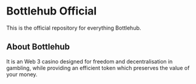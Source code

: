 # Bottlehub Official

This is the official repository for everything Bottlehub.

## About Bottlehub

It is an Web 3 casino designed for freedom and decentralisation in gambling, while providing an efficient token which preserves the value of your money.